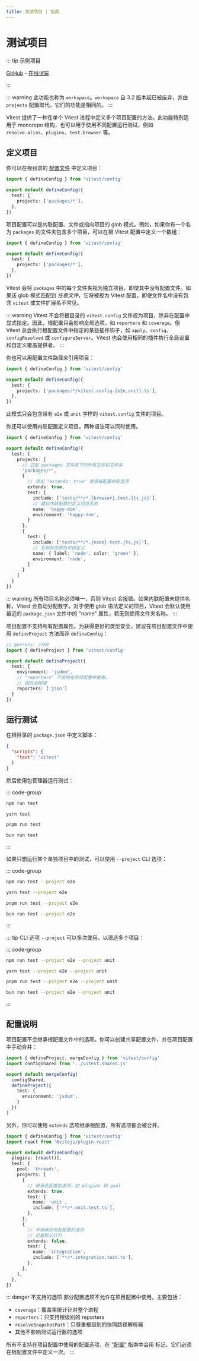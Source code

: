 ```yaml
---
title: 测试项目 | 指南
---
```


# 测试项目

::: tip 示例项目

[GitHub](https://github.com/vitest-dev/vitest/tree/main/examples/projects) - [在线试玩](https://stackblitz.com/fork/github/vitest-dev/vitest/tree/main/examples/projects?initialPath=__vitest__/)

:::

::: warning
此功能也称为 `workspace`。`workspace` 自 3.2 版本起已被废弃，并由 `projects` 配置取代。它们的功能是相同的。
:::

Vitest 提供了一种在单个 Vitest 进程中定义多个项目配置的方法。此功能特别适用于 monorepo 结构，也可以用于使用不同配置运行测试，例如 `resolve.alias`、`plugins`、`test.browser` 等。

## 定义项目

你可以在根目录的 [配置文件](/config/) 中定义项目：

```ts [vitest.config.ts]
import { defineConfig } from 'vitest/config'

export default defineConfig({
  test: {
    projects: ['packages/*'],
  },
})
```

项目配置可以是内联配置、文件或指向项目的 glob 模式。例如，如果你有一个名为 `packages` 的文件夹包含多个项目，可以在根 Vitest 配置中定义一个数组：

```ts [vitest.config.ts]
import { defineConfig } from 'vitest/config'

export default defineConfig({
  test: {
    projects: ['packages/*'],
  },
})
```

Vitest 会将 `packages` 中的每个文件夹视为独立项目，即使其中没有配置文件。如果该 glob 模式匹配到 _任意文件_，它将被视为 Vitest 配置，即使文件名中没有包含 `vitest` 或文件扩展名不常见。

::: warning
Vitest 不会将根目录的 `vitest.config` 文件视为项目，除非在配置中显式指定。因此，根配置只会影响全局选项，如 `reporters` 和 `coverage`。但 Vitest 总会执行根配置文件中指定的某些插件钩子，如 `apply`、`config`、`configResolved` 或 `configureServer`。Vitest 也会使用相同的插件执行全局设置和自定义覆盖提供者。
:::

你也可以用配置文件路径来引用项目：

```ts [vitest.config.ts]
import { defineConfig } from 'vitest/config'

export default defineConfig({
  test: {
    projects: ['packages/*/vitest.config.{e2e,unit}.ts'],
  },
})
```

此模式只会包含带有 `e2e` 或 `unit` 字样的 `vitest.config` 文件的项目。

你还可以使用内联配置定义项目。两种语法可以同时使用。

```ts [vitest.config.ts]
import { defineConfig } from 'vitest/config'

export default defineConfig({
  test: {
    projects: [
      // 匹配 packages 文件夹下的所有文件和文件夹
      'packages/*',
      {
        // 添加 "extends: true" 继承根配置中的选项
        extends: true,
        test: {
          include: ['tests/**/*.{browser}.test.{ts,js}'],
          // 建议内联配置时定义项目名称
          name: 'happy-dom',
          environment: 'happy-dom',
        }
      },
      {
        test: {
          include: ['tests/**/*.{node}.test.{ts,js}'],
          // 名称标签颜色可自定义
          name: { label: 'node', color: 'green' },
          environment: 'node',
        }
      }
    ]
  }
})
```

::: warning
所有项目名称必须唯一，否则 Vitest 会报错。如果内联配置未提供名称，Vitest 会自动分配数字。对于使用 glob 语法定义的项目，Vitest 会默认使用最近的 `package.json` 文件中的 "name" 属性，若无则使用文件夹名称。
:::

项目配置不支持所有配置属性。为获得更好的类型安全，建议在项目配置文件中使用 `defineProject` 方法而非 `defineConfig`：

```ts twoslash [packages/a/vitest.config.ts]
// @errors: 2769
import { defineProject } from 'vitest/config'

export default defineProject({
  test: {
    environment: 'jsdom',
    // "reporters" 不支持在项目配置中使用，
    // 因此会报错
    reporters: ['json']
  }
})
```

## 运行测试

在根目录的 `package.json` 中定义脚本：

```json [package.json]
{
  "scripts": {
    "test": "vitest"
  }
}
```

然后使用包管理器运行测试：

::: code-group
```bash [npm]
npm run test
```
```bash [yarn]
yarn test
```
```bash [pnpm]
pnpm run test
```
```bash [bun]
bun run test
```
:::

如果只想运行某个单独项目中的测试，可以使用 `--project` CLI 选项：

::: code-group
```bash [npm]
npm run test --project e2e
```
```bash [yarn]
yarn test --project e2e
```
```bash [pnpm]
pnpm run test --project e2e
```
```bash [bun]
bun run test --project e2e
```
:::

::: tip
CLI 选项 `--project` 可以多次使用，以筛选多个项目：

::: code-group
```bash [npm]
npm run test --project e2e --project unit
```
```bash [yarn]
yarn test --project e2e --project unit
```
```bash [pnpm]
pnpm run test --project e2e --project unit
```
```bash [bun]
bun run test --project e2e --project unit
```
:::

## 配置说明

项目配置不会继承根配置文件中的选项。你可以创建共享配置文件，并在项目配置中手动合并：

```ts [packages/a/vitest.config.ts]
import { defineProject, mergeConfig } from 'vitest/config'
import configShared from '../vitest.shared.js'

export default mergeConfig(
  configShared,
  defineProject({
    test: {
      environment: 'jsdom',
    }
  })
)
```

另外，你可以使用 `extends` 选项继承根配置，所有选项都会被合并。

```ts [vitest.config.ts]
import { defineConfig } from 'vitest/config'
import react from '@vitejs/plugin-react'

export default defineConfig({
  plugins: [react()],
  test: {
    pool: 'threads',
    projects: [
      {
        // 继承此配置的选项，如 plugins 和 pool
        extends: true,
        test: {
          name: 'unit',
          include: ['**/*.unit.test.ts'],
        },
      },
      {
        // 不继承任何此配置的选项
        // 这是默认行为
        extends: false,
        test: {
          name: 'integration',
          include: ['**/*.integration.test.ts'],
        },
      },
    ],
  },
})
```

::: danger 不支持的选项
部分配置选项不允许在项目配置中使用，主要包括：

- `coverage`：覆盖率统计针对整个进程
- `reporters`：只支持根级别的 reporters
- `resolveSnapshotPath`：只尊重根级别的快照路径解析器
- 其他不影响测试运行器的选项

所有不支持在项目配置中使用的配置选项，在 ["配置"](/config/) 指南中会用 <NonProjectOption /> 标记。它们必须在根配置文件中定义一次。
:::
